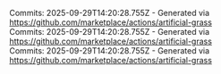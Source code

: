 Commits: 2025-09-29T14:20:28.755Z - Generated via https://github.com/marketplace/actions/artificial-grass
<br>
Commits: 2025-09-29T14:20:28.755Z - Generated via https://github.com/marketplace/actions/artificial-grass
<br>
Commits: 2025-09-29T14:20:28.755Z - Generated via https://github.com/marketplace/actions/artificial-grass
<br>
